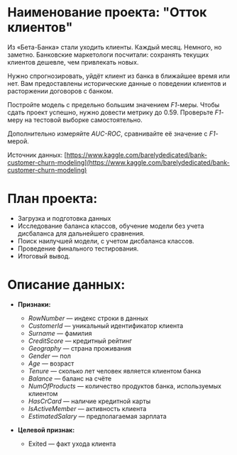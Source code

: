 # Наименование проекта: "Отток клиентов"

Из «Бета-Банка» стали уходить клиенты. Каждый месяц. Немного, но заметно. Банковские маркетологи посчитали: сохранять текущих клиентов дешевле, чем привлекать новых.

Нужно спрогнозировать, уйдёт клиент из банка в ближайшее время или нет. Вам предоставлены исторические данные о поведении клиентов и расторжении договоров с банком. 

Постройте модель с предельно большим значением *F1*-меры. Чтобы сдать проект успешно, нужно довести метрику до 0.59. Проверьте *F1*-меру на тестовой выборке самостоятельно.

Дополнительно измеряйте *AUC-ROC*, сравнивайте её значение с *F1*-мерой.

Источник данных: [https://www.kaggle.com/barelydedicated/bank-customer-churn-modeling](https://www.kaggle.com/barelydedicated/bank-customer-churn-modeling)

# План проекта:
- Загрузка и подготовка данных
- Исследование баланса классов, обучение модели без учета дисбаланса для дальнейшего сравнения.
- Поиск наилучшей модели, с учетом дисбаланса классов.
- Проведение финального тестирования.
- Итоговый вывод.

# Описание данных:
- **Признаки:**
    - *RowNumber* — индекс строки в данных
    - *CustomerId* — уникальный идентификатор клиента
    - *Surname* — фамилия
    - *CreditScore* — кредитный рейтинг
    - *Geography* — страна проживания
    - *Gender* — пол
    - *Age* — возраст
    - *Tenure* — сколько лет человек является клиентом банка
    - *Balance* — баланс на счёте
    - *NumOfProducts* — количество продуктов банка, используемых клиентом
    - *HasCrCard* — наличие кредитной карты
    - *IsActiveMember* — активность клиента
    - *EstimatedSalary* — предполагаемая зарплата

- **Целевой признак:**
    - Exited — факт ухода клиента
